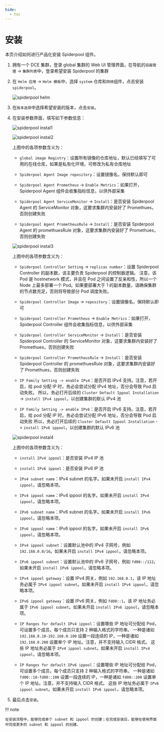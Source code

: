 ```yaml
---
hide:
  - toc
---
```


# 安装

本页介绍如何进行产品化安装 Spiderpool 组件。

1. 拥有一个 DCE 集群，登录 global 集群的 Web UI 管理界面，在导航的`容器管理` -> `集群列表`中，登录希望安装 Spiderpool 的集群

2. 在 `Helm 应用` -> `Helm 模板`中，选择 `system` 仓库和`网络`组件，点击安装 `spiderpool`。

    ![spiderpool helm](../../images/spiderpool-helm.png)

3. 在`版本选择`中选择希望安装的版本，点击`安装`。

4. 在安装参数界面，填写如下参数信息：

    ![spiderpool instal1](../../images/spiderpool-install1.png)

    ![spiderpool instal2](../../images/spiderpool-install2.png)

    上图中的各项参数含义为：

    - `global image Registry`：设置所有镜像的仓库地址，默认已经填写了可用的在线仓库，如果是私有化环境，可修改为私有仓库地址

    - `Spiderpool Agent Image repository`：设置镜像名，保持默认即可

    - `Spiderpool Agent Prometheus` -> `Enable Metrics`：如果打开，Spiderpool Agent 组件会收集指标信息，以供外部采集

    - `Spiderpool Agent ServiceMonitor` -> `Install`：是否安装 Spiderpool Agent 的 ServiceMonitor 对象，这要求集群内安装好了 Promethues，否则创建失败

    - `Spiderpool Agent PrometheusRule` -> `Install`：是否安装 Spiderpool Agent 的 promethuesRule 对象，这要求集群内安装好了 Promethues，否则创建失败

    ![spiderpool instal3](../../images/spiderpool-install3.png)

    上图中的各项参数含义为：
  
    - `Spiderpool Controller Setting` -> `replicas number`：设置 Spiderpool Controller 的副本数，该主要负责 Spiderpool 的控制器逻辑。
      注意，该 Pod 是 hostnetwork 模式，并且在 Pod 之间设置了反亲和性，所以一个 Node 上最多部署一个 Pod。如果要部署大于 1 的副本数量，请确保集群的节点数充足，否则将导致部分 Pod 调度失败。

    - `Spiderpool Controller Image` -> `repository`：设置镜像名，保持默认即可

    - `Spiderpool Controller Prometheus` -> `Enable Metrics`：如果打开，Spiderpool Controller 组件会收集指标信息，以供外部采集

    - `Spiderpool Controller ServiceMonitor` -> `Install`：是否安装 Spiderpool Controller 的 ServiceMonitor 对象，这要求集群内安装好了 Promethues，否则创建失败

    - `Spiderpool Controller PrometheusRule` -> `Install`：是否安装 Spiderpool Controller 的 promethuesRule 对象，这要求集群内安装好了 Promethues，否则创建失败

    - `IP Family Setting -> enable IPv4`：是否开启 IPv4 支持。注意，若开启，给 pod 分配 IP 时，务必会尝试分配 IPv4 地址，否分会导致 Pod 启动失败。
      所以，务必打开后续的 `Cluster Default Ippool Installation` -> `install IPv4 ippool`，以创建集群的默认 IPv4 池

    - `IP Family Setting -> enable IPv6`：是否开启 IPv6 支持。注意，若开启，给 pod 分配 IP 时，务必会尝试分配 IPv6 地址，否分会导致 Pod 启动失败
      所以，务必打开后续的 `Cluster Default Ippool Installation` -> `install IPv6 ippool`，以创建集群的默认 IPv6 池

    ![spiderpool instal4](../../images/spiderpool-install4.png)

    上图中的各项参数含义为：

    - `install IPv4 ippool`：是否安装 IPv4 IP 池

    - `install IPv6 ippool`：是否安装 IPv6 IP 池

    - `IPv4 subnet name`：IPv4 subnet 的名字。如果未开启 `install IPv4 ippool`，请忽略本项。
    
    - `IPv4 ippool name`：IPv4 ippool 的名字。如果未开启 `install IPv4 ippool`，请忽略本项。
    
    - `IPv6 subnet name`：IPv6 subnet 的名字。如果未开启 `install IPv6 ippool`，请忽略本项。
    
    - `IPv6 ippool name`：IPv6 ippool 的名字。如果未开启 `install IPv6 ippool`，请忽略本项。
    
    - `IPv4 ippool subnet`：设置默认池中的 IPv4 子网号，例如 `192.168.0.0/16`。如果未开启 `install IPv4 ippool`，请忽略本项。

    - `IPv6 ippool subnet`：设置默认池中的 IPv6 子网号，例如 `fd00::/112`。如果未开启 `install IPv6 ippool`，请忽略本项。

    - `IPv4 ippool gateway`：设置 IPv4 网关，例如 `192.168.0.1`，该 IP 地址务必属于 `IPv4 ippool subnet`。如果未开启 `install IPv4 ippool`，请忽略本项。

    - `IPv6 ippool gateway`：设置 IPv6 网关，例如 `fd00::1`，该 IP 地址务必属于 `IPv6 ippool subnet`。如果未开启 `install IPv6 ippool`，请忽略本项。

    - `IP Ranges for default IPv4 ippool`：设置哪些 IP 地址可分配给 Pod，可设置多个成员，每个成员只支持 2 种输入格式的字符串。
      一种是诸如 `192.168.0.10-192.168.0.100` 设置一段连续的 IP，一种是诸如 `192.168.0.200` 设置单个 IP 地址。注意，并不支持输入 CIDR 格式。
      这些 IP 地址务必属于 `IPv4 ippool subnet`。如果未开启 `install IPv4 ippool`，请忽略本项。

    - `IP Ranges for default IPv6 ippool`：设置哪些 IP 地址可分配给 Pod，可设置多个成员，每个成员只支持 2 种输入格式的字符串。
      一种是诸如 `fd00::10-fd00::100` 设置一段连续的 IP，一种是诸如 `fd00::200` 设置单个 IP 地址。注意，并不支持输入 CIDR 格式。
      这些 IP 地址务必属于 `IPv6 ippool subnet`。如果未开启 `install IPv6 ippool`，请忽略本项。

5. 最后点击`安装`。

!!! note

    在安装流程中，能够完成单个 subnet 和 ippool 的创建；在完成安装后，能够在使用界面中完成更多的 subnet 和 ippool 的创建。
